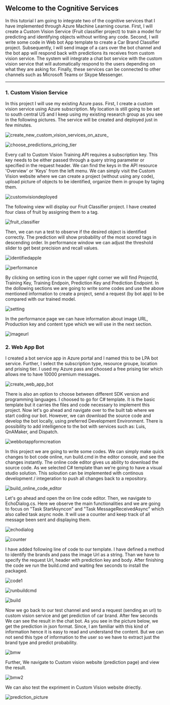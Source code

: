 ## Welcome to the Cognitive Services

In this tutorial I am  going to integrate two of the cognitive services that I have implemented through Azure Machine Learning  course. First, I will create a Custom Vision Service (Fruit classifier project) to train a model for predicting and identifying objects without writing any code. Second, I will write some code in Web bot App template to create a Car Brand Classifier project. Subsequently, I will send image of a cars over the bot channel and the bot app will respond back with predictions its receives from custom vision service. The system will integrate a chat bot service  with the custom vision service that will automatically respond to the users depending on what they are asking for. Finally, these services can be connected to other channels such as Microsoft Teams or Skype Messenger.

***

### 1. Custom Vision Service
In this project I will use my existing Azure pass. First, I create a custom vision service using Azure subscription. My location is still going to be set to south central US and I keep using my existing research group as you see in the following pictures. The service will be created and deployed just in few minutes. 


![create_new_custom_vision_services_on_azure_](https://user-images.githubusercontent.com/26039303/49919411-c5b80d80-fea6-11e8-8c4b-4a6ea671b8b4.png)

![choose_predictions_pricing_tier](https://user-images.githubusercontent.com/26039303/49919545-3e1ece80-fea7-11e8-9c22-f742e4ae2fff.png)

Every call to Custom Vision Training API requires a subscription key. This key needs to be either passed through a query string parameter or specified in the request header. We can find the keys in the API resource 'Overview' or 'Keys' from the left menu. We can simply visit  the Custom Vision website where we can create a project (without using any code), upload picture of objects to be identified, organize them in groupe by taging them. 

![customvisiondeployed](https://user-images.githubusercontent.com/26039303/49920683-5a246f00-feab-11e8-88b2-0ffe30b880ad.png)


The following view will display our Fruit Classifier project. I have created four class of fruit by assigning them to a tag.


![fruit_classifier](https://user-images.githubusercontent.com/26039303/49921498-f3ed1b80-fead-11e8-826c-945bea3afbc0.png)


Then, we can run a test to observe if the desired object is identified correctly. The prediction will show probability of the most scored tags in descending order. In performance window we can adjust the threshold slider to get best precision and recall values.


![identifiedapple](https://user-images.githubusercontent.com/26039303/49925169-67942600-feb8-11e8-8763-01e08d84c8ae.png)


![performance](https://user-images.githubusercontent.com/26039303/49925307-c78acc80-feb8-11e8-9d15-7e13f3b56540.png)

By clicking on setting icon in the upper right corner we will find ProjectId, Training Key, Training Endpoin, Prediction Key and Prediction Endpoint. In the dollowing sections we are going to write some codes and use the above mentioned information to create a project, send a request (by bot app) to be compared with our trained model.


![setting](https://user-images.githubusercontent.com/26039303/49938842-5ad4f980-fedb-11e8-9704-c59ca82a43a9.png)


In the performance page we can have information about image URL, Production key and content type which we will use in the next section.


![imageurl](https://user-images.githubusercontent.com/26039303/49941676-78a65c80-fee3-11e8-8506-2bc528bd50f6.png)

### 2. Web App Bot
I created a bot service app in Azure portal and I named this to be LPA bot service. Further, I select the subscription type, resource groupe, location and prising tier. I used my Azure pass and choosed a free prising tier which allows me to have 10000 premium messages. 


![create_web_app_bot](https://user-images.githubusercontent.com/26039303/49929591-205f6280-fec3-11e8-923b-1262b2a76cb5.png)


There is also an option to choose between  different SDK version and programming languages. I choosed to go for C# template. It is the basic template but it carries the files and code necessary to implement this project. Now let's go ahead and navigate over to the built tab where we start coding our bot. However, we can download the source code and develop the bot locally, using preferred Development Environment. There is possibility to add intelligence to the bot with services such as: Luis, QnAMaker, and Dispatch. 


![webbotappformcreation](https://user-images.githubusercontent.com/26039303/49929791-99f75080-fec3-11e8-85ed-d87204483b13.png)


In this project we are going to write some codes. We can simply make quick changes to bot code online, run build.cmd in the editor console, and see the changes instantly. The online code editor gives us ability to download the source code. As we selected C# template than we're going to have a visual studio solution. This soloution can be implemented with continous development / integeration to push all changes back to a repository.

![build_online_code_editor](https://user-images.githubusercontent.com/26039303/49929610-2f461500-fec3-11e8-8ab3-a4f5a7501965.png)


Let's go ahead and open the on line code editor. Then, we navigate to EchoDialog.cs. Here we observe the main functionalities and we are going to focus on "Task StartAsyncon" and "Task MessageReceivedAsync" which also called task async node. It will use a counter and keep track of all message been sent and displaying them. 
 
 ![echodialog](https://user-images.githubusercontent.com/26039303/49935567-a2568800-fed1-11e8-8d0b-d559fd13f02d.png)
 
 
 ![counter](https://user-images.githubusercontent.com/26039303/49952167-b8793e00-fefb-11e8-944f-5e69fb767d4d.png)
 
 
I have added following line of code to our template. I have defined a method to identify the brands and pass the image Url as a string.
Than we have to specify the request Url, header with prediction key and body. After finishing the code we run the build.cmd and waiting few seconds to install the packaged.
 
 ![code1](https://user-images.githubusercontent.com/26039303/49937019-ce740800-fed5-11e8-8558-db9507da757f.png)


![runbuildcmd](https://user-images.githubusercontent.com/26039303/49992335-0b96d380-ff84-11e8-9cb8-55d660305f08.png)


![build](https://user-images.githubusercontent.com/26039303/49992349-194c5900-ff84-11e8-9099-1377ead25803.png)


Now we go back to our test channel and send a request (sending an url) to custom vision service and get prediction of car brand. After few seconds We can see the result in the chat bot. As you see in the picture below, we get the prediction in json format. Since, I am familiar with this kind of information hence it is easy to read and understand the content. But we can not send this type of information to the user so we have to extract just the brand type and predict probability. 


![bmw](https://user-images.githubusercontent.com/26039303/49995259-e908b880-ff8b-11e8-9be9-a1e814c2586d.png)

Further, We navigate to Custom vision website (prediction page) and view the result.


![bmw2](https://user-images.githubusercontent.com/26039303/49996050-384fe880-ff8e-11e8-86b4-75c08baa43ee.png)


We can also test the expriment in Custom Vision website driectly.

![prediction_picture](https://user-images.githubusercontent.com/26039303/49995270-f2922080-ff8b-11e8-953e-c5b41d7d0d6a.png)













